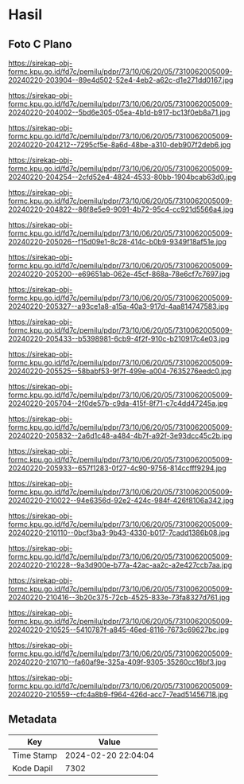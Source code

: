# Hasil

## Foto C Plano

https://sirekap-obj-formc.kpu.go.id/fd7c/pemilu/pdpr/73/10/06/20/05/7310062005009-20240220-203904--89e4d502-52e4-4eb2-a62c-d1e271dd0167.jpg

https://sirekap-obj-formc.kpu.go.id/fd7c/pemilu/pdpr/73/10/06/20/05/7310062005009-20240220-204002--5bd6e305-05ea-4b1d-b917-bc13f0eb8a71.jpg

https://sirekap-obj-formc.kpu.go.id/fd7c/pemilu/pdpr/73/10/06/20/05/7310062005009-20240220-204212--7295cf5e-8a6d-48be-a310-deb907f2deb6.jpg

https://sirekap-obj-formc.kpu.go.id/fd7c/pemilu/pdpr/73/10/06/20/05/7310062005009-20240220-204254--2cfd52e4-4824-4533-80bb-1904bcab63d0.jpg

https://sirekap-obj-formc.kpu.go.id/fd7c/pemilu/pdpr/73/10/06/20/05/7310062005009-20240220-204822--86f8e5e9-9091-4b72-95c4-cc921d5566a4.jpg

https://sirekap-obj-formc.kpu.go.id/fd7c/pemilu/pdpr/73/10/06/20/05/7310062005009-20240220-205026--f15d09e1-8c28-414c-b0b9-9349f18af51e.jpg

https://sirekap-obj-formc.kpu.go.id/fd7c/pemilu/pdpr/73/10/06/20/05/7310062005009-20240220-205200--e69651ab-062e-45cf-868a-78e6cf7c7697.jpg

https://sirekap-obj-formc.kpu.go.id/fd7c/pemilu/pdpr/73/10/06/20/05/7310062005009-20240220-205327--a93ce1a8-a15a-40a3-917d-4aa814747583.jpg

https://sirekap-obj-formc.kpu.go.id/fd7c/pemilu/pdpr/73/10/06/20/05/7310062005009-20240220-205433--b5398981-6cb9-4f2f-910c-b210917c4e03.jpg

https://sirekap-obj-formc.kpu.go.id/fd7c/pemilu/pdpr/73/10/06/20/05/7310062005009-20240220-205525--58babf53-9f7f-499e-a004-7635276eedc0.jpg

https://sirekap-obj-formc.kpu.go.id/fd7c/pemilu/pdpr/73/10/06/20/05/7310062005009-20240220-205704--2f0de57b-c9da-415f-8f71-c7c4dd47245a.jpg

https://sirekap-obj-formc.kpu.go.id/fd7c/pemilu/pdpr/73/10/06/20/05/7310062005009-20240220-205832--2a6d1c48-a484-4b7f-a92f-3e93dcc45c2b.jpg

https://sirekap-obj-formc.kpu.go.id/fd7c/pemilu/pdpr/73/10/06/20/05/7310062005009-20240220-205933--657f1283-0f27-4c90-9756-814ccfff9294.jpg

https://sirekap-obj-formc.kpu.go.id/fd7c/pemilu/pdpr/73/10/06/20/05/7310062005009-20240220-210022--94e6356d-92e2-424c-984f-426f8106a342.jpg

https://sirekap-obj-formc.kpu.go.id/fd7c/pemilu/pdpr/73/10/06/20/05/7310062005009-20240220-210110--0bcf3ba3-9b43-4330-b017-7cadd1386b08.jpg

https://sirekap-obj-formc.kpu.go.id/fd7c/pemilu/pdpr/73/10/06/20/05/7310062005009-20240220-210228--9a3d900e-b77a-42ac-aa2c-a2e427ccb7aa.jpg

https://sirekap-obj-formc.kpu.go.id/fd7c/pemilu/pdpr/73/10/06/20/05/7310062005009-20240220-210416--3b20c375-72cb-4525-833e-73fa8327d761.jpg

https://sirekap-obj-formc.kpu.go.id/fd7c/pemilu/pdpr/73/10/06/20/05/7310062005009-20240220-210525--5410787f-a845-46ed-8116-7673c69627bc.jpg

https://sirekap-obj-formc.kpu.go.id/fd7c/pemilu/pdpr/73/10/06/20/05/7310062005009-20240220-210710--fa60af9e-325a-409f-9305-35260cc16bf3.jpg

https://sirekap-obj-formc.kpu.go.id/fd7c/pemilu/pdpr/73/10/06/20/05/7310062005009-20240220-210559--cfc4a8b9-f964-426d-acc7-7ead51456718.jpg


## Metadata

| Key        | Value               |
| ---------- | ------------------- |
| Time Stamp | 2024-02-20 22:04:04 |
| Kode Dapil | 7302                |



